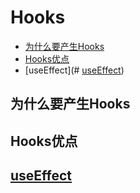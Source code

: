# Hooks



* [为什么要产生Hooks](#为什么要产生Hooks)
* [Hooks优点](#Hooks优点)
* [useEffect](# [useEffect](#useEffect))



## 为什么要产生Hooks





## Hooks优点



## [useEffect](./useEffect.md)

